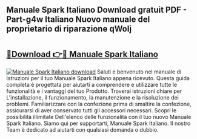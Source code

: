 ## Manuale Spark Italiano Download gratuit PDF - Part-g4w Italiano Nuovo manuale del proprietario di riparazione qWoIj

# <h2><a href="http://dfbezl.blite.top/?on=Manuale+Spark+Italiano">🔗Download 👉🔴 Manuale Spark Italiano</a></h2>

[![Manuale Spark Italiano download](https://i.imgur.com/lujVjoI.png)](http://dfbezl.blite.top/?on=Manuale+Spark+Italiano)
Saluti e benvenuto nel manuale di Istruzioni per il tuo Manuale Spark Italiano appena ricevuto. Questa guida completa è progettata per aiutarti a comprendere e utilizzare tutte le funzionalità e i vantaggi del tuo Prodotto. Troverai istruzioni chiare per L'installazione, il funzionamento, la manutenzione e la risoluzione dei problemi. Familiarizzare con la confezione prima di smaltire la confezione, assicurarsi di aver conservato tutti gli accessori necessari. Scopri le possibilità illimitate Dell'elenco delle funzionalità con il tuo nuovo Manuale Spark Italiano. Siamo qui per supportarti, Manuale Spark Italiano. Il nostro Team è dedicato ad aiutarti con qualsiasi domanda o dubbio.
